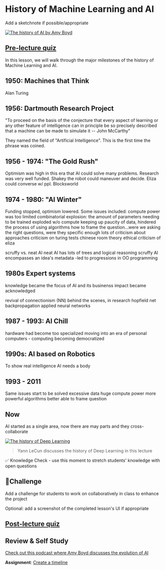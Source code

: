 # History of Machine Learning and AI

Add a sketchnote if possible/appropriate

[![The history of AI by Amy Boyd](https://img.youtube.com/vi/EJt3_bFYKss/0.jpg)](https://www.youtube.com/watch?v=EJt3_bFYKss "The history of AI by Amy Boyd")
## [Pre-lecture quiz](https://jolly-sea-0a877260f.azurestaticapps.net/quiz/3/)

In this lesson, we will walk through the major milestones of the history of Machine Learning and AI.
## 1950: Machines that Think

Alan Turing

## 1956: Dartmouth Research Project

"To proceed on the basis of the conjecture that every aspect of learning or any other feature of intelligence can in principle be so precisely described that a machine can be made to simulate it -- John McCarthy" 

They named the field of "Artificial Intelligence". This is the first time the phrase was coined.

## 1956 - 1974: "The Gold Rush"

Optimism was high in this era that AI could solve many problems. Research was very well funded. Shakey the robot could maneuver and  decide. Eliza could converse w/ ppl. Blocksworld

## 1974 - 1980: "AI Winter"

Funding stopped, optimism lowered. Some issues included:
compute power was too limited
combinatorial explosion: the amount of parameters needing  to be trained exploded w/o compute keeping up
paucity of data, hindered the process of using algorithms
how to frame the question...were we asking the right questions, were they specific enough
lots of criticism about approaches
    criticism on turing tests
    chinese room theory
    ethical criticism of eliza

scruffy vs. neat AI
neat AI has lots of trees and logical reasoning
scruffy AI encompasses an idea's metadata -led  to progressions in OO programming

## 1980s Expert systems

knowledge became the focus of AI and its businenss impact became acknowledged

revival of connectionism (NN) behind the scenes, in research
hopfield net
backpropagation
applied neural networks

## 1987 - 1993: AI Chill
hardware had become too specialized
moving into an era of personal computers  - computing becoming democratized

## 1990s: AI based on Robotics

To show real intelligence AI needs a body

## 1993 - 2011

Same issues start to be solved
excessive data
huge compute power
more powerful algorithms
better able to frame question

## Now

AI started as a single area, now there are may parts and they cross-collaborate

[![The history of Deep Learning](https://img.youtube.com/vi/mTtDfKgLm54/0.jpg)](https://www.youtube.com/watch?v=mTtDfKgLm54 "The history of Deep Learning")
> Yann LeCun discusses the history of Deep Learning in this lecture

✅ Knowledge Check - use this moment to stretch students' knowledge with open questions
## 🚀Challenge

Add a challenge for students to work on collaboratively in class to enhance the project

Optional: add a screenshot of the completed lesson's UI if appropriate

## [Post-lecture quiz](https://jolly-sea-0a877260f.azurestaticapps.net/quiz/4/)

## Review & Self Study

[Check out this podcast where Amy Boyd discusses the evolution of AI](http://runasradio.com/Shows/Show/739)

**Assignment**: [Create a timeline](assignment.md)

